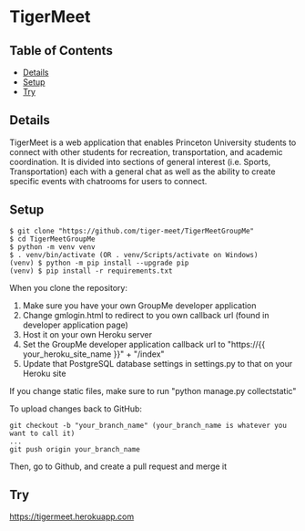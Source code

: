 # TigerMeet

## Table of Contents

* [Details](#details)
* [Setup](#setup)
* [Try](#try)

## Details

TigerMeet is a web application that enables Princeton University students to connect with other students for recreation, transportation, and academic coordination. It is divided into sections of general interest (i.e. Sports, Transportation) each with a general chat as well as the ability to create specific events with chatrooms for users to connect.

## Setup
```
$ git clone "https://github.com/tiger-meet/TigerMeetGroupMe"
$ cd TigerMeetGroupMe
$ python -m venv venv
$ . venv/bin/activate (OR . venv/Scripts/activate on Windows)
(venv) $ python -m pip install --upgrade pip
(venv) $ pip install -r requirements.txt
```
When you clone the repository:
1. Make sure you have your own GroupMe developer application
2. Change gmlogin.html to redirect to you own callback url (found in developer application page)
3. Host it on your own Heroku server
4. Set the GroupMe developer application callback url to "https://{{ your_heroku_site_name }}" + "/index"
5. Update that PostgreSQL database settings in settings.py to that on your Heroku site

If you change static files, make sure to run "python manage.py collectstatic"

To upload changes back to GitHub:
```
git checkout -b "your_branch_name" (your_branch_name is whatever you want to call it)
...
git push origin your_branch_name
```
Then, go to Github, and create a pull request and merge it



## Try

<a href="https://tigermeet.herokuapp.com">https://tigermeet.herokuapp.com</a>